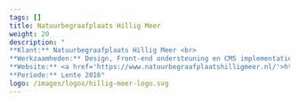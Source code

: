 ```yaml
---
tags: []
title: Natuurbegraafplaats Hillig Meer
weight: 20
description: "
**Klant:** Natuurbegraafplaats Hillig Meer <br> 
**Werkzaamheden:** Design, Front-end ondersteuning en CMS implementatie<br>
**Website:** <a href='https://www.natuurbegraafplaatshilligmeer.nl/'>https://www.natuurbegraafplaatshilligmeer.nl/</a><br>
**Periode:** Lente 2016"
logo: /images/logos/hillig-meer-logo.svg
---
```


